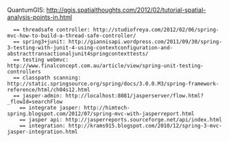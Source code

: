 QuantumGIS: http://qgis.spatialthoughts.com/2012/02/tutorial-spatial-analysis-points-in.html



      == threadsafe controller: http://studiofreya.com/2012/02/06/spring-mvc-how-to-build-a-thread-safe-controller/
      == spring3+junit: http://giannisapi.wordpress.com/2011/09/30/spring-3-testing-with-junit-4-using-contextconfiguration-and-abstracttransactionaljunit4springcontexttests/
      == testing webmvc: http://www.finalconcept.com.au/article/view/spring-unit-testing-controllers
      == classpath scanning: http://static.springsource.org/spring/docs/3.0.0.M3/spring-framework-reference/html/ch04s12.html
      == jasper-admin: http://localhost:8081/jasperserver/flow.html?_flowId=searchFlow
        == integrate jasper: http://himtech-spring.blogspot.com/2012/07/spring-mvc-with-jasperreport.html
        == jasper api: http://jasperreports.sourceforge.net/api/index.html
        == integration: http://krams915.blogspot.com/2010/12/spring-3-mvc-jasper-integration.html


